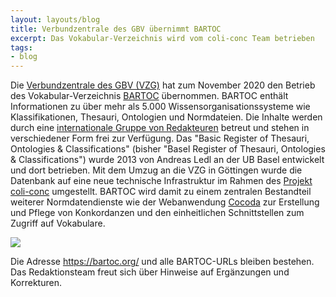 ```yaml
---
layout: layouts/blog
title: Verbundzentrale des GBV übernimmt BARTOC
excerpt: Das Vokabular-Verzeichnis wird vom coli-conc Team betrieben
tags:
- blog
---
```


Die [Verbundzentrale des GBV (VZG)](https://www.gbv.de) hat zum November 2020 den Betrieb des Vokabular-Verzeichnis [BARTOC](https://bartoc.org/) übernommen. BARTOC enthält Informationen zu über mehr als 5.000 Wissensorganisationssysteme wie Klassifikationen, Thesauri, Ontologien und Normdateien. Die Inhalte werden durch eine [internationale Gruppe von Redakteuren](https://bartoc.org/contact) betreut und stehen in verschiedener Form frei zur Verfügung. Das "Basic Register of Thesauri, Ontologies & Classifications" (bisher "Basel Register of Thesauri, Ontologies & Classifications") wurde 2013 von Andreas Ledl an der UB Basel entwickelt und dort betrieben. Mit dem Umzug an die VZG in Göttingen wurde die Datenbank auf eine neue technische Infrastruktur im Rahmen des [Projekt coli-conc](/) umgestellt. BARTOC wird damit zu einem zentralen Bestandteil weiterer Normdatendienste wie der Webanwendung [Cocoda](/de/cocoda/) zur Erstellung und Pflege von Konkordanzen und den einheitlichen Schnittstellen zum Zugriff auf Vokabulare.

[![](https://bartoc.org/img/bartoc-logo.svg)](https://bartoc.org/)

Die Adresse <https://bartoc.org/> und alle BARTOC-URLs bleiben bestehen. Das Redaktionsteam freut sich über Hinweise auf Ergänzungen und Korrekturen.
